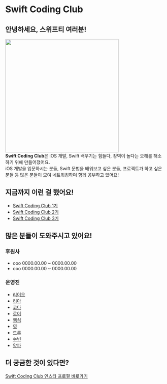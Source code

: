 # Swift Coding Club
## 안녕하세요, 스위프티 여러분!
<img width="357" src="https://user-images.githubusercontent.com/16731356/205471879-92636e25-7e68-463f-9835-8fd8b15c0f18.png"><br>
**Swift Coding Club**은 iOS 개발, Swift 배우기는 힘들다, 장벽이 높다는 오해를 해소하기 위해 만들어졌어요.<br>
iOS 개발을 입문하시는 분들, Swift 문법을 배워보고 싶은 분들, 프로젝트가 하고 싶은 분들 등 많은 분들이 모여 네트워킹하며 함께 공부하고 있어요!

## 지금까지 이런 걸 했어요!
* [Swift Coding Club 1기]()
* [Swift Coding Club 2기]()
* [Swift Coding Club 3기]()

## 많은 분들이 도와주시고 있어요!
### 후원사
* ooo 0000.00.00 ~ 0000.00.00
* ooo 0000.00.00 ~ 0000.00.00

### 운영진
* [리이오](https://github.com/M1zz)
* [리아](https://github.com/Lia316)
* [코다]()
* [로이](https://github.com/Roy-wonji)
* [햄식](https://github.com/SukHyeon)
* [영]()
* [드루](https://github.com/drew105)
* [수빈](https://github.com/realhsb)
* [양파](https://github.com/yangpa043)

## 더 궁금한 것이 있다면?
[Swift Coding Club 인스타 프로필 바로가기](https://www.instagram.com/swift_coding_club_kr/)

<!--# SwiftCodingClub

|닉네임|이메일|GitId|
|------|---|---|
|리이오|leeo@kakao.com|M1zz|
|리아|lecilia316@gmail.com|Lia316|-->